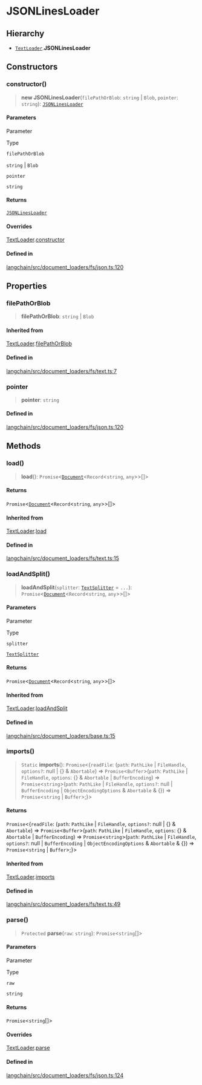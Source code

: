 JSONLinesLoader
===============

Hierarchy[​](#hierarchy "Direct link to Hierarchy")
---------------------------------------------------

*   [`TextLoader`](/docs/api/document_loaders_fs_text/classes/TextLoader).**JSONLinesLoader**

Constructors[​](#constructors "Direct link to Constructors")
------------------------------------------------------------

### constructor()[​](#constructor "Direct link to constructor()")

> **new JSONLinesLoader**(`filePathOrBlob`: `string` | `Blob`, `pointer`: `string`): [`JSONLinesLoader`](/docs/api/document_loaders_fs_json/classes/JSONLinesLoader)

#### Parameters[​](#parameters "Direct link to Parameters")

Parameter

Type

`filePathOrBlob`

`string` | `Blob`

`pointer`

`string`

#### Returns[​](#returns "Direct link to Returns")

[`JSONLinesLoader`](/docs/api/document_loaders_fs_json/classes/JSONLinesLoader)

#### Overrides[​](#overrides "Direct link to Overrides")

[TextLoader](/docs/api/document_loaders_fs_text/classes/TextLoader).[constructor](/docs/api/document_loaders_fs_text/classes/TextLoader#constructor)

#### Defined in[​](#defined-in "Direct link to Defined in")

[langchain/src/document\_loaders/fs/json.ts:120](https://github.com/hwchase17/langchainjs/blob/46e1734/langchain/src/document_loaders/fs/json.ts#L120)

Properties[​](#properties "Direct link to Properties")
------------------------------------------------------

### filePathOrBlob[​](#filepathorblob "Direct link to filePathOrBlob")

> **filePathOrBlob**: `string` | `Blob`

#### Inherited from[​](#inherited-from "Direct link to Inherited from")

[TextLoader](/docs/api/document_loaders_fs_text/classes/TextLoader).[filePathOrBlob](/docs/api/document_loaders_fs_text/classes/TextLoader#filepathorblob)

#### Defined in[​](#defined-in-1 "Direct link to Defined in")

[langchain/src/document\_loaders/fs/text.ts:7](https://github.com/hwchase17/langchainjs/blob/46e1734/langchain/src/document_loaders/fs/text.ts#L7)

### pointer[​](#pointer "Direct link to pointer")

> **pointer**: `string`

#### Defined in[​](#defined-in-2 "Direct link to Defined in")

[langchain/src/document\_loaders/fs/json.ts:120](https://github.com/hwchase17/langchainjs/blob/46e1734/langchain/src/document_loaders/fs/json.ts#L120)

Methods[​](#methods "Direct link to Methods")
---------------------------------------------

### load()[​](#load "Direct link to load()")

> **load**(): `Promise`<[`Document`](/docs/api/document/classes/Document)<`Record`<`string`, `any`\>\>\[\]\>

#### Returns[​](#returns-1 "Direct link to Returns")

`Promise`<[`Document`](/docs/api/document/classes/Document)<`Record`<`string`, `any`\>\>\[\]\>

#### Inherited from[​](#inherited-from-1 "Direct link to Inherited from")

[TextLoader](/docs/api/document_loaders_fs_text/classes/TextLoader).[load](/docs/api/document_loaders_fs_text/classes/TextLoader#load)

#### Defined in[​](#defined-in-3 "Direct link to Defined in")

[langchain/src/document\_loaders/fs/text.ts:15](https://github.com/hwchase17/langchainjs/blob/46e1734/langchain/src/document_loaders/fs/text.ts#L15)

### loadAndSplit()[​](#loadandsplit "Direct link to loadAndSplit()")

> **loadAndSplit**(`splitter`: [`TextSplitter`](/docs/api/text_splitter/classes/TextSplitter) = `...`): `Promise`<[`Document`](/docs/api/document/classes/Document)<`Record`<`string`, `any`\>\>\[\]\>

#### Parameters[​](#parameters-1 "Direct link to Parameters")

Parameter

Type

`splitter`

[`TextSplitter`](/docs/api/text_splitter/classes/TextSplitter)

#### Returns[​](#returns-2 "Direct link to Returns")

`Promise`<[`Document`](/docs/api/document/classes/Document)<`Record`<`string`, `any`\>\>\[\]\>

#### Inherited from[​](#inherited-from-2 "Direct link to Inherited from")

[TextLoader](/docs/api/document_loaders_fs_text/classes/TextLoader).[loadAndSplit](/docs/api/document_loaders_fs_text/classes/TextLoader#loadandsplit)

#### Defined in[​](#defined-in-4 "Direct link to Defined in")

[langchain/src/document\_loaders/base.ts:15](https://github.com/hwchase17/langchainjs/blob/46e1734/langchain/src/document_loaders/base.ts#L15)

### imports()[​](#imports "Direct link to imports()")

> `Static` **imports**(): `Promise`<{`readFile`: (`path`: `PathLike` | `FileHandle`, `options?`: null | {} & `Abortable`) => `Promise`<`Buffer`\>(`path`: `PathLike` | `FileHandle`, `options`: {} & `Abortable` | `BufferEncoding`) => `Promise`<`string`\>(`path`: `PathLike` | `FileHandle`, `options?`: null | `BufferEncoding` | `ObjectEncodingOptions` & `Abortable` & {}) => `Promise`<`string` | `Buffer`\>;}\>

#### Returns[​](#returns-3 "Direct link to Returns")

`Promise`<{`readFile`: (`path`: `PathLike` | `FileHandle`, `options?`: null | {} & `Abortable`) => `Promise`<`Buffer`\>(`path`: `PathLike` | `FileHandle`, `options`: {} & `Abortable` | `BufferEncoding`) => `Promise`<`string`\>(`path`: `PathLike` | `FileHandle`, `options?`: null | `BufferEncoding` | `ObjectEncodingOptions` & `Abortable` & {}) => `Promise`<`string` | `Buffer`\>;}\>

#### Inherited from[​](#inherited-from-3 "Direct link to Inherited from")

[TextLoader](/docs/api/document_loaders_fs_text/classes/TextLoader).[imports](/docs/api/document_loaders_fs_text/classes/TextLoader#imports)

#### Defined in[​](#defined-in-5 "Direct link to Defined in")

[langchain/src/document\_loaders/fs/text.ts:49](https://github.com/hwchase17/langchainjs/blob/46e1734/langchain/src/document_loaders/fs/text.ts#L49)

### parse()[​](#parse "Direct link to parse()")

> `Protected` **parse**(`raw`: `string`): `Promise`<`string`\[\]\>

#### Parameters[​](#parameters-2 "Direct link to Parameters")

Parameter

Type

`raw`

`string`

#### Returns[​](#returns-4 "Direct link to Returns")

`Promise`<`string`\[\]\>

#### Overrides[​](#overrides-1 "Direct link to Overrides")

[TextLoader](/docs/api/document_loaders_fs_text/classes/TextLoader).[parse](/docs/api/document_loaders_fs_text/classes/TextLoader#parse)

#### Defined in[​](#defined-in-6 "Direct link to Defined in")

[langchain/src/document\_loaders/fs/json.ts:124](https://github.com/hwchase17/langchainjs/blob/46e1734/langchain/src/document_loaders/fs/json.ts#L124)